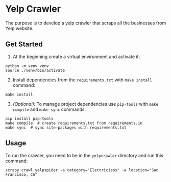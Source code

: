 # Yelp Crawler

The purpose is to develop a yelp crawler that scraps all the businesses from Yelp website.

## Get Started

1. At the beginning create a virtual environment and activate it:

```shell
python -m venv venv
source ./venv/bin/activate
```

2. Install dependencies from the `requirements.txt` with `make install` command:

```shell
make install
```

3. *(Optional):* To manage project dependencies use `pip-tools` with `make compile` and `make sync` commands:

```shell
pip install pip-tools
make compile  # create requirements.txt from requirements.in
make sync  # sync site-packages with requirements.txt
```

## Usage

To run the crawler, you need to be in the `yelpcrawler` directory and run this command:

```shell
scrapy crawl yelpspider -a category="Electricians" -a location="San Francisco, CA"
```
